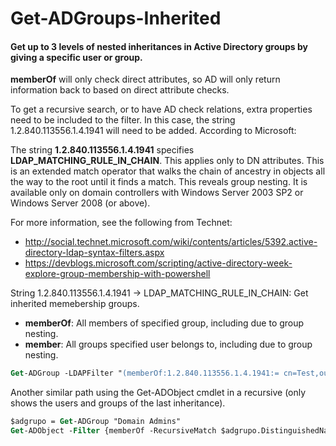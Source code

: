 # Get-ADGroups-Inherited
#### Get up to 3 levels of nested inheritances in Active Directory groups by giving a specific user or group.

**memberOf** will only check direct attributes, so AD will only return information back to based on direct attribute checks.

To get a recursive search, or to have AD check relations, extra properties need to be included to the filter. In this case, the string 1.2.840.113556.1.4.1941 will need to be added. According to Microsoft:

The string **1.2.840.113556.1.4.1941** specifies **LDAP_MATCHING_RULE_IN_CHAIN**. This applies only to DN attributes. This is an extended match operator that walks the chain of ancestry in objects all the way to the root until it finds a match. This reveals group nesting. It is available only on domain controllers with Windows Server 2003 SP2 or Windows Server 2008 (or above).

For more information, see the following from Technet:
- http://social.technet.microsoft.com/wiki/contents/articles/5392.active-directory-ldap-syntax-filters.aspx
- https://devblogs.microsoft.com/scripting/active-directory-week-explore-group-membership-with-powershell

String 1.2.840.113556.1.4.1941 -> LDAP_MATCHING_RULE_IN_CHAIN: Get inherited memebership groups.
- **memberOf**: All members of specified group, including due to group nesting.
- **member**: All groups specified user belongs to, including due to group nesting.

```ps
Get-ADGroup -LDAPFilter "(memberOf:1.2.840.113556.1.4.1941:= cn=Test,ou=East,dc=Domain,dc=com)" | Select-Object DistinguishedName, Name | Format-Table -AutoSize
```

Another similar path using the Get-ADObject cmdlet in a recursive (only shows the users and groups of the last inheritance).
```ps
$adgrupo = Get-ADGroup "Domain Admins"
Get-ADObject -Filter {memberOf -RecursiveMatch $adgrupo.DistinguishedName}
```
